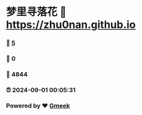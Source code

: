 # 梦里寻落花 :link: https://zhu0nan.github.io 
### :page_facing_up: [5](https://zhu0nan.github.io/tag.html) 
### :speech_balloon: 0 
### :hibiscus: 4844 
### :alarm_clock: 2024-09-01 00:05:31 
### Powered by :heart: [Gmeek](https://github.com/Meekdai/Gmeek)
